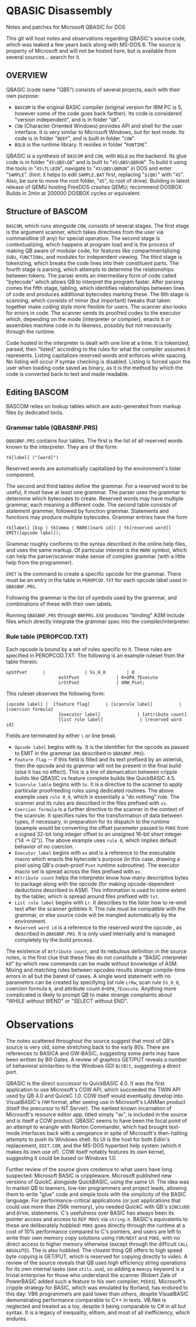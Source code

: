 # QBASIC Disassembly
Notes and patches for Microsoft QBASIC for DOS


This git will host notes and observations regarding QBASIC's source code, which was leaked a few years back along with MS-DOS 6. The source is property of Microsoft and will not be hosted here, but is available from several sources... search for it.


## OVERVIEW

QBASIC (code name "QB5") consists of several projects, each with their own purpose:
- `BASCOM` is the original BASIC compiler (original version for IBM PC is 5, however some of the code goes back farther). Its code is considered "version independent", and is in folder "`QB`".
- `COW` (Character Oriented Windows) provides API and shell for the user interface. It is very similar to Microsoft Windows, but for text mode. Its code is in folder "`BEEF`", and is built in folder "`COW`".
- `BQLB` is the runtime library. It resides in folder "`RUNTIME`".

QBASIC is a synthesis of `BASCOM` and `COW`, with `BQLB` as the backend. Its glue code is in folder "`45\QB5\QB`" and is built to "`45\QB5\QBRUN`". To build it using the tools in "`45\TL\BIN`", navigate to "`45\QB5\QBRUN`" in DOS and enter "`SAMPLE`". (hint: it helps to edit `SAMPLE.BAT` first, replacing "`$(QB)`" with "`45`". Also, be sure to move the root folder, "`45`", to root of drive). Building in latest release of QEMU hosting FreeDOS crashes QEMU; recommend DOSBOX. Builds in 2min at 200000 DOSBOX cycles or equivalent.


## Structure of BASCOM

`BASCOM`, which runs alongside `COW`, consists of several stages. The first stage is the argument scanner, which takes directives from the user via commandline (if any) for special operation. The second stage is contextualizing, which happens at program load and is the process of making QB aware of modular code, for features like compartmentalizing `SUBs`, `FUNCTIONs`, and modules for independent viewing. The third stage is tokenizing, which breaks the code lines into their constituent parts. The fourth stage is parsing, which attempts to determine the relationships between tokens. The parser emits an intermediary form of code called "bytecode" which allows QB to interpret the program faster. After parsing comes the fifth stage, tabling, which identifies relationships between lines of code and produces additional bytecodes marking these. The 6th stage is scanning, which consists of minor (but important) tweaks that taken together make coding style more flexible for users. The scanner also looks for errors in code. The scanner sends its proofred codes to the executor which, depending on the mode (interpreter or compiler), enacts it or assembles machine code in its likeness, possibly but not necessarily through the runtime.

Code hosted in the interpreter is dealt with one line at a time. It is tokenized, parsed, then "listed" according to the rules for what the compiler assumes it represents. Listing capitalizes reserved words and enforces white spacing. No listing will occur if syntax checking is disabled. Listing is forced upon the user when loading code saved as binary, as it is the method by which the code is converted back to text and made readable.

## Editing BASCOM

BASCOM relies on lookup tables which are auto-generated from markup files by dedicated tools.

### Grammar table (QBASBNF.PRS)

`QBASBNF.PRS` contains four tables. The first is the list of all reserved words known to the interpreter. They are of the form:

`tk[label] ("[word]")`

Reserved words are automatically capitalized by the environment's lister component.

The second and third tables define the grammar. For a reserved word to be useful, it must have at least one grammar. The parser uses the grammar to determine which bytecodes to create. Reserved words may have multiple grammar, each meaning a different code. The second table consists of statement grammer, followed by function grammar. Statements and functions may produce multiple bytecodes. Grammar entries have the form

`tk[label] [Exp | tkComma | MARK([mark id]) | tk[reserved word]] EMIT([opcode label]);`

Grammar roughly conforms to the syntax described in the online help files, and uses the same markup. Of particular interest is the `MARK` symbol, which can help the parser/scanner make sense of complex grammar (with a little help from the programmer).

`EMIT` is the command to create a specific opcode for the grammar. There must be an entry in the table in `PEROPCOD.TXT` for each opcode label used in `QBASBNF.PRS`.

Following the grammar is the list of symbols used by the grammar, and combinations of these with their own labels.

Running `QBASBNF.PRS` through `BNFPRS.EXE` produces "binding" ASM include files which directly integrate the grammar spec into the compiler/interpreter.


### Rule table (PEROPCOD.TXT)

Each opcode is bound by a set of rules specific to it. These rules are specified in PEROPCOD.TXT. The following is an example ruleset
from the table therein:
```
opStPset	  |     		  | Ss_0_0	      | 0
                    exStPset              | 0+OPA_fExecute
                    LrStPset              | ORW_Pset;
```

This ruleset observes the following form:
```
[opcode label] |  [feature flag]  	  | [scanrule label]	      | [coercion formula] 
                    [executor label]              | [attribute count]
                    [list rule label]              | [reserved word id]
```

Fields are terminated by either `\` or line break.

* `Opcode label` begins with `Op`. It is the identifier for the opcode as passed to EMIT in the grammar (as described in `QBASBNF.PRS`).
* `Feature flag` -- if this field is filled and its text prefixed by an asterisk, then the opcode and its grammar will not be present in the final build (else it has no effect). This is a line of demarcation between cripple builds like QBASIC vs feature complete builds like QuickBASIC 4.5.
* `Scanrule lable` begins with `Ss`. It is a directive to the scanner to apply particular proofreeding rules using dedicated routines. The above example uses `rule 0_0`, which is essentially a "do nothing" rule. The scanner and its rules are described in the files prefixed with `ss`.
* `Coercion formula` is a further directive to the scanner in the context of the scanrule. It specifies rules for the transformation of data between types, if necessary, in preparation for its dispatch to the runtime (example would be converting the offset parameter passed to `POKE` from a signed 32-bit long integer offset to an unsigned 16-bit short integer ("I4 -> I2")). The above example uses `rule 0`, which implies default behavior of no coercion.
* `Executor label` begins with `ex` and is a reference to the executable macro which enacts the bytecode's purpose (in this case, drawing a pixel using QB's crash-proof `Pset` runtime subroutine). The executor macro set is spread across the files prefixed with `ex`.
* `Attribute count` helps the interpreter know how many descriptive bytes to package along with the opcode (for making opcode-dependent deductions described in ASM). This information is used to some extent by the tabler, which is spread around files prefixed with `txt`.
* `List rule label` begins with `Lr`. It describes to the lister how to re-emit text after the scanner gobbles it. This rule must be compatible with the grammar, or else source code will be mangled automatically by the environment.
* `Reserved word id` is a reference to the reserved word the opcode , as described in `QBASBNF.PRS`. It is only used internally and is managed completely by the build process.

The existence of `Attribute count`, and its nebulous definition in the source notes, is the first clue that these files do not constitute a "BASIC interpreter kit" by which new commands can be made without knowledge of ASM. Mixing and matching rules between opcodes results strange compile-time errors in all but the barest of cases. A single word statement with no parameters can be created by specifying list rule `LrRw`, scan rule `SS_0_0`, coercion formula `0`, and attribute count `0+OPA_fExecute`. Anything more complicated is likely to prompt QB to make strange complaints about "WHILE without WEND" or "SELECT without END".


# Observations

The notes scattered throughout the source suggest that most of QB's source is very old, some stretching back to the early 80s. There are references to BASICA and GW-BASIC, suggesting some parts may have been written by Bill Gates. A review of graphics GET/PUT reveals a number of behavioral similarities to the Windows GDI `BitBlt`, suggesting a direct port.

QBASIC is the direct successor to QuickBASIC 4.0. It was the first application to use Microsoft's COW API, which succeeded the TWIN API used by QB 4.0 and QuickC 1.0. COW itself would eventually develop into VisualBASIC's `FRM` format, after seeing use in Microsoft's LANMan product (itself the precursor to NT Server). The earliest known incarnation of Microsoft's resource editor app, titled simply "`de`", is included in the source and is itself a COW product. QBASIC seems to have been the focal point of an attempt to wrangle with Norton Commander, which had brought text-mode interfaces back with a vengeance in spite of Microsoft's then-halting attempts to push its Windows shell. Its UI is the host for both Edlin's replacement, `EDIT.COM`, and the MS-DOS hypertext help system (which it makes its own use of). COW itself notably features its own kernel, suggesting it could be based on Windows 1.0.

Further review of the source gives credence to what users have long suspected: Microsoft BASIC is crippleware. Microsoft published new versions of QuickC alongside QuickBASIC, using the same UI. The idea was to market QB to learners, low-tier programmers and project leads, allowing them to write "glue" code and simple tools with the simplicity of the BASIC language. For performance-critical applications (or just applications that could use more than 256k memory), you needed QuickC with QB's `$INCLUDE` and `BYVAL` statements. C's usefulness over BASIC has always been its pointer access and access to `REP MOVS` via `string.h`. BASIC's equivalents to these are deliberately hobbled: `POKE` goes directly through the runtime at a cost of 10% performance compared to C's pointers, and users are left to write their own memory copy solutions using `FOR/NEXT` and `POKE`, with no direct access to higher memory otherwise (except through the difficult `CALL ABSOLUTE`). The is also hobbled. The closest thing QB offers to high speed byte copying is GET/PUT, which is reserved for copying directly to video. A review of the source reveals that QB uses high efficiency string operations for its own internal tasks (see `utils.asm`), so adding a `memcpy` keyword is a trivial enterprise for those who understand the scanner (Robert Zale of PowerBASIC added such a feature to his own compiler, `PEEK$`). Microsoft's cripple strategy for BASIC, which was emulated by Borland, has endured to this day: VB6 programmers are paid lower than others, despite VisualBASIC demonstrating performance comparable to C++ in tests. VB.Net is neglected and treated as a toy, despite it being comparable to C# in all but syntax. It is a legacy of inequality, elitism, and most of all inefficiency, which endures.
